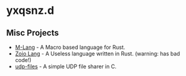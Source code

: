 # yxqsnz.d

## Misc Projects
  - [M-Lang](MLang/) - A Macro based language for Rust.
  - [Zoio Lang](zoio-lang) - A Useless language written in Rust. (warning: has bad code!)
  - [udp-files](udp-files) - A simple UDP file sharer in C.
